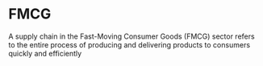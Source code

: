 # FMCG
A supply chain in the Fast-Moving Consumer Goods (FMCG) sector refers to the entire process of producing and delivering products to consumers quickly and efficiently
